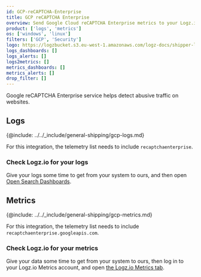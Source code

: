 ```yaml
---
id: GCP-reCAPTCHA-Enterprise
title: GCP reCAPTCHA Enterprise
overview: Send Google Cloud reCAPTCHA Enterprise metrics to your Logz.io account.
product: ['logs', 'metrics']
os: ['windows', 'linux']
filters: ['GCP', 'Security']
logo: https://logzbucket.s3.eu-west-1.amazonaws.com/logz-docs/shipper-logos/recap.png
logs_dashboards: []
logs_alerts: []
logs2metrics: []
metrics_dashboards: []
metrics_alerts: []
drop_filter: []
---
```



Google reCAPTCHA Enterprise service helps detect abusive traffic on websites. 

## Logs

{@include: ../../_include/general-shipping/gcp-logs.md}   

For this integration, the telemetry list needs to include `recaptchaenterprise`.

### Check Logz.io for your logs

Give your logs some time to get from your system to ours, and then open [Open Search Dashboards](https://app.logz.io/#/dashboard/osd).


## Metrics

{@include: ../../_include/general-shipping/gcp-metrics.md}

For this integration, the telemetry list needs to include `recaptchaenterprise.googleapis.com`.

### Check Logz.io for your metrics

Give your data some time to get from your system to ours, then log in to your Logz.io Metrics account, and open [the Logz.io Metrics tab](https://app.logz.io/#/dashboard/metrics/).
